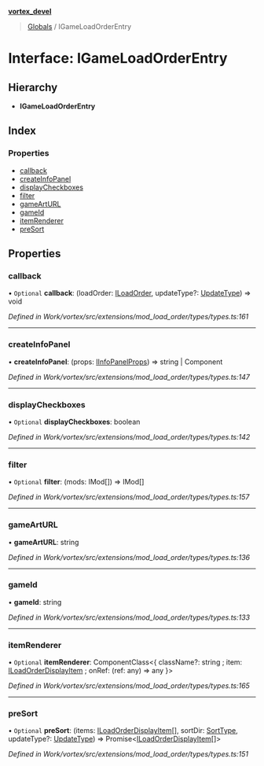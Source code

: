 **[vortex_devel](../README.md)**

> [Globals](../globals.md) / IGameLoadOrderEntry

# Interface: IGameLoadOrderEntry

## Hierarchy

* **IGameLoadOrderEntry**

## Index

### Properties

* [callback](igameloadorderentry.md#callback)
* [createInfoPanel](igameloadorderentry.md#createinfopanel)
* [displayCheckboxes](igameloadorderentry.md#displaycheckboxes)
* [filter](igameloadorderentry.md#filter)
* [gameArtURL](igameloadorderentry.md#gamearturl)
* [gameId](igameloadorderentry.md#gameid)
* [itemRenderer](igameloadorderentry.md#itemrenderer)
* [preSort](igameloadorderentry.md#presort)

## Properties

### callback

• `Optional` **callback**: (loadOrder: [ILoadOrder](iloadorder.md), updateType?: [UpdateType](../globals.md#updatetype)) => void

*Defined in Work/vortex/src/extensions/mod_load_order/types/types.ts:161*

___

### createInfoPanel

•  **createInfoPanel**: (props: [IInfoPanelProps](iinfopanelprops.md)) => string \| Component

*Defined in Work/vortex/src/extensions/mod_load_order/types/types.ts:147*

___

### displayCheckboxes

• `Optional` **displayCheckboxes**: boolean

*Defined in Work/vortex/src/extensions/mod_load_order/types/types.ts:142*

___

### filter

• `Optional` **filter**: (mods: IMod[]) => IMod[]

*Defined in Work/vortex/src/extensions/mod_load_order/types/types.ts:157*

___

### gameArtURL

•  **gameArtURL**: string

*Defined in Work/vortex/src/extensions/mod_load_order/types/types.ts:136*

___

### gameId

•  **gameId**: string

*Defined in Work/vortex/src/extensions/mod_load_order/types/types.ts:133*

___

### itemRenderer

• `Optional` **itemRenderer**: ComponentClass\<{ className?: string ; item: [ILoadOrderDisplayItem](iloadorderdisplayitem.md) ; onRef: (ref: any) => any  }>

*Defined in Work/vortex/src/extensions/mod_load_order/types/types.ts:165*

___

### preSort

• `Optional` **preSort**: (items: [ILoadOrderDisplayItem](iloadorderdisplayitem.md)[], sortDir: [SortType](../globals.md#sorttype), updateType?: [UpdateType](../globals.md#updatetype)) => Promise\<[ILoadOrderDisplayItem](iloadorderdisplayitem.md)[]>

*Defined in Work/vortex/src/extensions/mod_load_order/types/types.ts:151*
